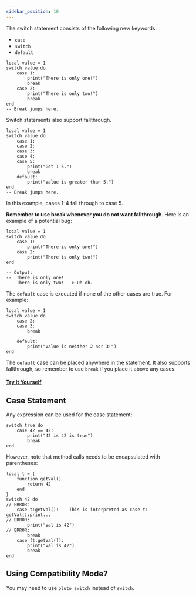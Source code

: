 ```yaml
---
sidebar_position: 10
---
```

The switch statement consists of the following new keywords:
- `case`
- `switch`
- `default`

```pluto
local value = 1
switch value do
	case 1:
		print("There is only one!")
		break
	case 2:
		print("There is only two!")
		break
end
-- Break jumps here.
```

Switch statements also support fallthrough.
```pluto
local value = 1
switch value do
	case 1:
	case 2:
	case 3:
	case 4:
	case 5:
		print("Got 1-5.")
		break
	default:
		print("Value is greater than 5.")
end
-- Break jumps here.
```
In this example, cases 1-4 fall through to case 5.

**Remember to use break whenever you do not want fallthrough**. Here is an example of a potential bug:
```pluto
local value = 1
switch value do
	case 1:
		print("There is only one!")
	case 2:
		print("There is only two!")
end

-- Output:
--  There is only one!
--  There is only two! --> Uh oh.
```
 
The `default` case is executed if none of the other cases are true. For example:
```pluto
local value = 1
switch value do
	case 2:
	case 3:
		break

	default:
		print("Value is neither 2 nor 3!")
end
```
The `default` case can be placed anywhere in the statement. It also supports fallthrough, so remember to use `break` if you place it above any cases.

#### [Try It Yourself](https://pluto-lang.org/web/#code=local%20value%20%3D%203%0D%0Aswitch%20value%20do%0D%0A%20%20case%201%3A%0D%0A%20%20case%202%3A%0D%0A%20%20case%203%3A%0D%0A%20%20case%204%3A%0D%0A%20%20case%205%3A%0D%0A%20%20%20%20print%20%22Got%201-5.%22%0D%0A%20%20%20%20break%0D%0A%20%20default%3A%0D%0A%20%20%20%20print%20%22Value%20is%20greater%20than%205.%22%0D%0Aend%0D%0A--%20Break%20jumps%20here.)

## Case Statement

Any expression can be used for the case statement:

```pluto
switch true do
	case 42 == 42:
		print("42 is 42 is true")
		break
end
```

However, note that method calls needs to be encapsulated with parentheses:
```pluto
local t = {
	function getVal()
		return 42
	end
}
switch 42 do
// ERROR:
	case t:getVal(): -- This is interpreted as case t: getVal():print...
// ERROR:
		print("val is 42")
// ERROR:
		break
	case (t:getVal()):
		print("val is 42")
		break
end
```


## Using Compatibility Mode?
You may need to use `pluto_switch` instead of `switch`.
